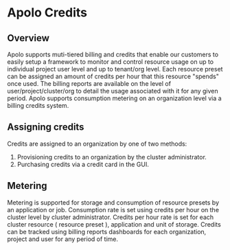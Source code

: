 # Apolo Credits

## Overview

Apolo supports muti-tiered billing and credits that enable our customers to easily setup a framework to monitor and control resource usage on up to individual project user level and up to tenant/org level. Each resource preset can be assigned an amount of credits per hour that this resource "spends" once used.  The billing reports are available on the level of user/project/cluster/org to detail the usage associated with it for any given period. Apolo supports consumption metering on an organization level via a billing credits system.

## **Assigning credits**

Credits are assigned to an organization by one of two methods:

1. Provisioning credits to an organization by the cluster administrator.
2. Purchasing credits via a credit card in the GUI.

## **Metering**

Metering is supported for storage and consumption of resource presets by an application or job. Consumption rate is set using credits per hour on the cluster level by cluster administrator. Credits per hour rate is set for each cluster resource ( resource preset ), application and unit of storage. Credits can be tracked using billing reports dashboards for each organization, project and user for any period of time.
